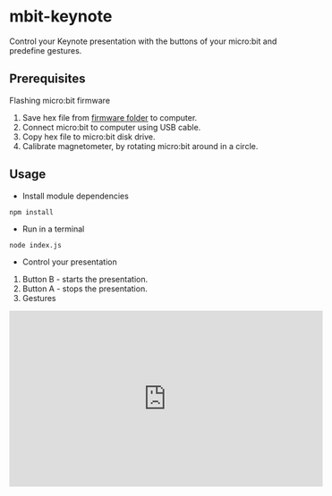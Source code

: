 # mbit-keynote
Control your Keynote presentation with the buttons of your micro:bit and predefine gestures.

## Prerequisites

Flashing micro:bit firmware

 1. Save hex file from [firmware folder](firmware/) to computer.
 1. Connect micro:bit to computer using USB cable.
 1. Copy hex file to micro:bit disk drive.
 1. Calibrate magnetometer, by rotating micro:bit around in a circle.

## Usage

* Install module dependencies
```
npm install
```

* Run in a terminal 
```
node index.js
```

* Control your presentation 
 1. Button B - starts the presentation.
 1. Button A - stops the presentation.
 1. Gestures
<iframe width="560" height="315" src="https://www.youtube.com/embed/NR33BaVSFnI?ecver=1" frameborder="0" allowfullscreen></iframe>


